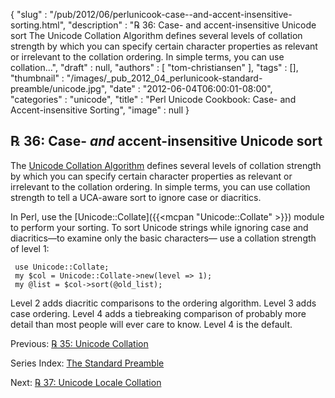 {
   "slug" : "/pub/2012/06/perlunicook-case--and-accent-insensitive-sorting.html",
   "description" : "℞ 36: Case- and accent-insensitive Unicode sort The Unicode Collation Algorithm defines several levels of collation strength by which you can specify certain character properties as relevant or irrelevant to the collation ordering. In simple terms, you can use collation...",
   "draft" : null,
   "authors" : [
      "tom-christiansen"
   ],
   "tags" : [],
   "thumbnail" : "/images/_pub_2012_04_perlunicook-standard-preamble/unicode.jpg",
   "date" : "2012-06-04T06:00:01-08:00",
   "categories" : "unicode",
   "title" : "Perl Unicode Cookbook: Case- and Accent-insensitive Sorting",
   "image" : null
}



℞ 36: Case- *and* accent-insensitive Unicode sort
-------------------------------------------------

The [Unicode Collation Algorithm](http://www.unicode.org/reports/tr10/) defines several levels of collation strength by which you can specify certain character properties as relevant or irrelevant to the collation ordering. In simple terms, you can use collation strength to tell a UCA-aware sort to ignore case or diacritics.

In Perl, use the [Unicode::Collate]({{<mcpan "Unicode::Collate" >}}) module to perform your sorting. To sort Unicode strings while ignoring case and diacritics—to examine only the basic characters— use a collation strength of level 1:

     use Unicode::Collate;
     my $col = Unicode::Collate->new(level => 1);
     my @list = $col->sort(@old_list);

Level 2 adds diacritic comparisons to the ordering algorithm. Level 3 adds case ordering. Level 4 adds a tiebreaking comparison of probably more detail than most people will ever care to know. Level 4 is the default.

Previous: [℞ 35: Unicode Collation](/pub/2012/06/perlunicook-unicode-collation.html)

Series Index: [The Standard Preamble](/pub/2012/04/perlunicook-standard-preamble.html)

Next: [℞ 37: Unicode Locale Collation](/pub/2012/06/perlunicook-unicode-locale-collation.html)

